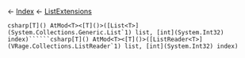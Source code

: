 ← [Index](Api-Index) ← [ListExtensions](System.Collections.Generic.ListExtensions)

```csharp[T]() AtMod<T><[T]()>([List<T>](System.Collections.Generic.List`1) list, [int](System.Int32) index)``````csharp[T]() AtMod<T><[T]()>([ListReader<T>](VRage.Collections.ListReader`1) list, [int](System.Int32) index)```